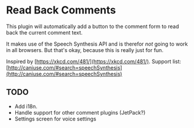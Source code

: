 # Read Back Comments
This plugin will automatically add a button to the comment form to read back the current comment text.

It makes use of the Speech Synthesis API and is therefor _not_ going to work in all browsers. But that's okay, because this is really just for fun.

Inspired by [https://xkcd.com/481/](https://xkcd.com/481/).
Support list: [http://caniuse.com/#search=speechSynthesis](http://caniuse.com/#search=speechSynthesis)

## TODO
* Add i18n.
* Handle support for other comment plugins (JetPack?)
* Settings screen for voice settings
